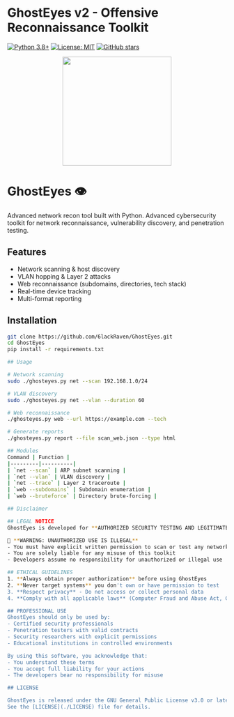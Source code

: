# GhostEyes v2 - Offensive Reconnaissance Toolkit

[![Python 3.8+](https://img.shields.io/badge/python-3.8+-blue.svg)](https://www.python.org/downloads/)
[![License: MIT](https://img.shields.io/badge/License-MIT-yellow.svg)](https://opensource.org/licenses/MIT)
[![GitHub stars](https://img.shields.io/github/stars/6lackRaven/GhostEyes?style=social)](https://github.com/6lackRaven/GhostEyes)

<p align="center">
  <img src="https://private-user-images.githubusercontent.com/202351661/469445619-d59c7e15-68e7-4b9b-9077-0dc9b0bce7d7.png?jwt=eyJhbGciOiJIUzI1NiIsInR5cCI6IkpXVCJ9.eyJpc3MiOiJnaXRodWIuY29tIiwiYXVkIjoicmF3LmdpdGh1YnVzZXJjb250ZW50LmNvbSIsImtleSI6ImtleTUiLCJleHAiOjE3NTMyMTc5MDYsIm5iZiI6MTc1MzIxNzYwNiwicGF0aCI6Ii8yMDIzNTE2NjEvNDY5NDQ1NjE5LWQ1OWM3ZTE1LTY4ZTctNGI5Yi05MDc3LTBkYzliMGJjZTdkNy5wbmc_WC1BbXotQWxnb3JpdGhtPUFXUzQtSE1BQy1TSEEyNTYmWC1BbXotQ3JlZGVudGlhbD1BS0lBVkNPRFlMU0E1M1BRSzRaQSUyRjIwMjUwNzIyJTJGdXMtZWFzdC0xJTJGczMlMkZhd3M0X3JlcXVlc3QmWC1BbXotRGF0ZT0yMDI1MDcyMlQyMDUzMjZaJlgtQW16LUV4cGlyZXM9MzAwJlgtQW16LVNpZ25hdHVyZT1jNjRmMGEwNTlhNjg2MGYxN2EzZTUzMjU1M2RlYzUyM2M2ZDQzOTM3MTQwYzI4ZjMwYzM1Y2M5OTUyOTVmZmFkJlgtQW16LVNpZ25lZEhlYWRlcnM9aG9zdCJ9.lQHvP2_IooXSQb_qoU5lLvclF41BzyT2XmczgFfh-F4" width="250"/>
</p>

# GhostEyes 👁️  
Advanced network recon tool built with Python.
Advanced cybersecurity toolkit for network reconnaissance, vulnerability discovery, and penetration testing.

## Features
- Network scanning & host discovery
- VLAN hopping & Layer 2 attacks
- Web reconnaissance (subdomains, directories, tech stack)
- Real-time device tracking
- Multi-format reporting

## Installation
```bash
git clone https://github.com/6lackRaven/GhostEyes.git
cd GhostEyes
pip install -r requirements.txt

## Usage

# Network scanning
sudo ./ghosteyes.py net --scan 192.168.1.0/24

# VLAN discovery
sudo ./ghosteyes.py net --vlan --duration 60

# Web reconnaissance
./ghosteyes.py web --url https://example.com --tech

# Generate reports
./ghosteyes.py report --file scan_web.json --type html

## Modules
Command | Function |
|---------|----------|
| `net --scan` | ARP subnet scanning |
| `net --vlan` | VLAN discovery |
| `net --trace` | Layer 2 traceroute |
| `web --subdomains` | Subdomain enumeration |
| `web --bruteforce` | Directory brute-forcing |

## Disclaimer

## LEGAL NOTICE
GhostEyes is developed for **AUTHORIZED SECURITY TESTING AND LEGITIMATE EDUCATIONAL PURPOSES ONLY**.

🚨 **WARNING: UNAUTHORIZED USE IS ILLEGAL**
- You must have explicit written permission to scan or test any network or system
- You are solely liable for any misuse of this toolkit
- Developers assume no responsibility for unauthorized or illegal use

## ETHICAL GUIDELINES
1. **Always obtain proper authorization** before using GhostEyes
2. **Never target systems** you don't own or have permission to test
3. **Respect privacy** - Do not access or collect personal data
4. **Comply with all applicable laws** (Computer Fraud and Abuse Act, GDPR, etc.)

## PROFESSIONAL USE
GhostEyes should only be used by:
- Certified security professionals
- Penetration testers with valid contracts
- Security researchers with explicit permissions
- Educational institutions in controlled environments

By using this software, you acknowledge that:
- You understand these terms
- You accept full liability for your actions
- The developers bear no responsibility for misuse

## LICENSE

GhostEyes is released under the GNU General Public License v3.0 or later.  
See the [LICENSE](./LICENSE) file for details.
